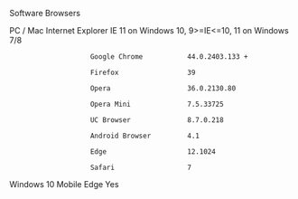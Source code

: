 Software Browsers

PC / Mac                Internet Explorer       IE 11 on Windows 10, 9>=IE<=10, 11 on Windows 7/8

                        Google Chrome           44.0.2403.133 +

                        Firefox                 39

                        Opera                   36.0.2130.80

                        Opera Mini              7.5.33725

                        UC Browser              8.7.0.218

                        Android Browser         4.1

                        Edge                    12.1024

                        Safari                  7

Windows 10 Mobile       Edge                    Yes


